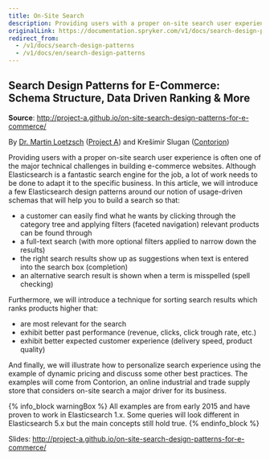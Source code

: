 ```yaml
---
title: On-Site Search
description: Providing users with a proper on-site search user experience is often one of the major technical challenges in building e-commerce websites.
originalLink: https://documentation.spryker.com/v1/docs/search-design-patterns
redirect_from:
  - /v1/docs/search-design-patterns
  - /v1/docs/en/search-design-patterns
---
```


## Search Design Patterns for E-Commerce: Schema Structure, Data Driven Ranking & More

**Source**: <http://project-a.github.io/on-site-search-design-patterns-for-e-commerce/>

By [Dr. Martin Loetzsch](http://martin-loetzsch.de/) ([Project A](https://www.project-a.com/)) and Krešimir Slugan ([Contorion](https://contorion.de/))

Providing users with a proper on-site search user experience is often one of the major technical challenges in building e-commerce websites. Although Elasticsearch is a fantastic search engine for the job, a lot of work needs to be done to adapt it to the specific business. In this article, we will introduce a few Elasticsearch design patterns around our notion of usage-driven schemas that will help you to build a search so that:

* a customer can easily find what he wants by clicking through the category tree and applying filters (faceted navigation) relevant products can be found through
* a full-text search (with more optional filters applied to narrow down the results)
* the right search results show up as suggestions when text is entered into the search box (completion)
* an alternative search result is shown when a term is misspelled (spell checking)

Furthermore, we will introduce a technique for sorting search results which ranks products higher that:

* are most relevant for the search
* exhibit better past performance (revenue, clicks, click trough rate, etc.)
* exhibit better expected customer experience (delivery speed, product quality)

And finally, we will illustrate how to personalize search experience using the example of dynamic pricing and discuss some other best practices. The examples will come from Contorion, an online industrial and trade supply store that considers on-site search a major driver for its business.

{% info_block warningBox %}
All examples are from early 2015 and have proven to work in Elasticsearch 1.x. Some queries will look different in Elasticsearch 5.x but the main concepts still hold true.
{% endinfo_block %}

Slides: <http://project-a.github.io/on-site-search-design-patterns-for-e-commerce/>


